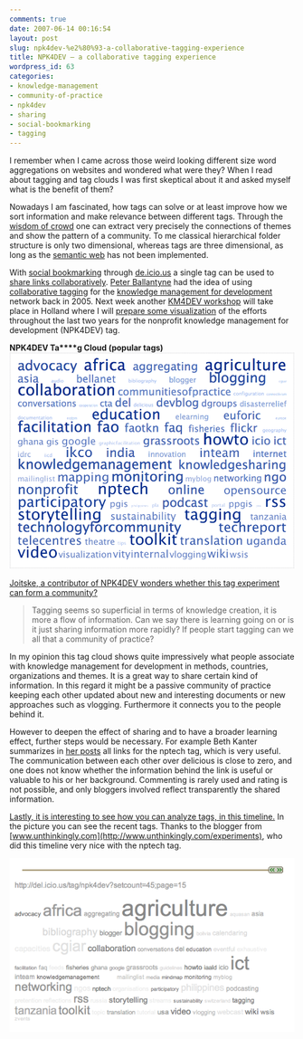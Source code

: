 ```yaml
---
comments: true
date: 2007-06-14 00:16:54
layout: post
slug: npk4dev-%e2%80%93-a-collaborative-tagging-experience
title: NPK4DEV – a collaborative tagging experience
wordpress_id: 63
categories:
- knowledge-management
- community-of-practice
- npk4dev
- sharing
- social-bookmarking
- tagging
---
```


I remember when I came across those weird looking different size word aggregations on websites and wondered what were they? When I read about tagging and tag clouds I was first skeptical about it and asked myself what is the benefit of them?

Nowadays I am fascinated, how tags can solve or at least improve how we sort information and make relevance between different tags. Through the [wisdom of crowd](http://en.wikipedia.org/wiki/The_Wisdom_of_Crowds) one can extract very precisely the connections of themes and show the pattern of a community. To me classical hierarchical folder structure is only two dimensional, whereas tags are three dimensional, as long as the [semantic web](http://en.wikipedia.org/wiki/Semantic_Web) has not been implemented.

With [social bookmarking](http://www.crisscrossed.net/2007/05/06/what-i-learnt-about-social-bookmarking-with-delicious/) through [de.icio.us](http://del.icio.us/ckreutz) a single tag can be used to [share links collaboratively](http://npk4dev.wordpress.com/2007/06/12/introduction-to-delicious/). [Peter Ballantyne](http://www.euforic.org/detail_page.phtml?&username=guest@euforic.org&password=9999&groups=EUFORIC&workgroup=&page=about_team) had the idea of using [collaborative tagging](http://en.wikipedia.org/wiki/Collaborative_tagging) for the [knowledge management for development](http://www.km4dev.org/) network back in 2005. Next week another [KM4DEV workshop](http://wiki.km4dev.org/wiki/index.php/Npk4dev) will take place in Holland where I will [prepare some visualization](http://wiki.km4dev.org/wiki/index.php/Npk4dev) of the efforts throughout the last two years for the nonprofit knowledge management for development (NPK4DEV) tag.

**NPK4DEV Ta****g Cloud (popular tags)**
[![Tag Cloud](/images/bild-2.gif)]()


[Joitske, a contributor of NPK4DEV  wonders whether this tag experiment can form a community?](http://joitskehulsebosch.blogspot.com/2007/03/social-bookmarking-nptech-and-npk4dev.html)





> 

> 
> Tagging seems so superficial in terms of knowledge creation, it is more a flow of information. Can we say there is learning going on or is it just sharing information more rapidly? If people start tagging can we all that a community of practice?
> 
> 





In my opinion this tag cloud shows quite impressively what people associate with knowledge management for development in methods, countries, organizations and themes. It is a great way to share certain kind of information. In this regard it might be a passive community of practice keeping each other updated about new and interesting documents or new approaches such as vlogging. Furthermore it connects you to the people behind it.




However to deepen the effect of sharing and to have a broader learning effect, further steps would be necessary. For example Beth Kanter summarizes in [her posts](http://beth.typepad.com/beths_blog/2007/05/nptech_tag_summ.html) all links for the nptech tag, which is very useful. The communication between each other over delicious is close to zero, and one does not know whether the information behind the link is useful or valuable to his or her background. Commenting is rarely used and rating is not possible, and only bloggers involved reflect transparently the shared information.


[Lastly, it is interesting to see how you can analyze tags, in this timeline.](http://www.ckreutz.com/NPK4DEV/) In the picture you can see the recent tags. Thanks to the blogger from [www.unthinkingly.com](http://www.unthinkingly.com/experiments), who did this timeline very nice with the nptech tag.

[![tagliner](/images/bild-1.png)]()
